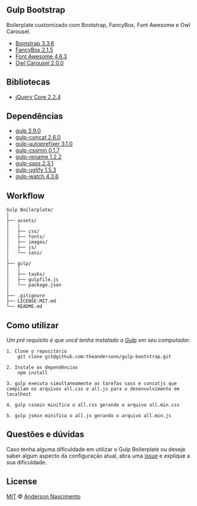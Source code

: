 ## Gulp Bootstrap
Boilerplate customizado com Bootstrap, FancyBox, Font Awesome e Owl Carousel.

* [Bootstrap 3.3.6](http://getbootstrap.com/) 
* [FancyBox 2.1.5](http://fancyapps.com/fancybox/) 
* [Font Awesome 4.6.3](http://fontawesome.io/) 
* [Owl Carousel 2.0.0](http://www.owlcarousel.owlgraphic.com/)

## Bibliotecas 
* [jQuery Core 2.2.4](https://code.jquery.com/)

## Dependências
* [gulp 3.9.0](http://gulpjs.com) 
* [gulp-concat 2.6.0](https://www.npmjs.com/package/gulp-concat)
* [gulp-autoprefixer 3.1.0](https://www.npmjs.com/package/gulp-autoprefixer)
* [gulp-cssmin 0.1.7](https://www.npmjs.com/package/gulp-cssmin)
* [gulp-rename 1.2.2](https://www.npmjs.com/package/gulp-rename)
* [gulp-sass 2.3.1](https://www.npmjs.com/package/gulp-sass)
* [gulp-uglify 1.5.3](https://www.npmjs.com/package/gulp-uglify)
* [gulp-watch 4.3.6](https://www.npmjs.com/package/gulp-watch)

## Workflow
```
Gulp Boilerplate/
│
├── assets/
│   │
│   ├── css/
│   ├── fonts/
│   ├── images/
│   ├── js/
│   └── sass/
│
├── gulp/
│   │
│   ├── tasks/
│   ├── gulpfile.js
│   └── package.json
│
├── .gitignore
├── LICENSE-MIT.md
└── README.md
```

## Como utilizar
*Um pré requisito é que você tenha instalado o [Gulp](http://gulpjs.com/) em seu computador*.

```
1. Clone o repositório
    git clone git@github.com:theandersonn/gulp-bootstrap.git

2. Instale as dependências
    npm install

3. gulp executa simultaneamente as tarefas sass e concatjs que compilam os arquivos all.css e all.js para o desenvolvimento em localhost

4. gulp cssmin minifica o all.css gerando o arquivo all.min.css

5. gulp jsmin minifica o all.js gerando o arquivo all.min.js     
```

## Questões e dúvidas
Caso tenha alguma dificuldade em utilizar o Gulp Boilerplate ou deseje saber algum aspecto da configuração atual, abra uma [issue](https://github.com/theandersonn/gulp-bootstrap/issues/new) e explique a sua dificuldade.

## License

[MIT](https://github.com/theandersonn/gulp-bootstrap/blob/master/LICENSE-MIT.md) © [Anderson Nascimento](https://github.com/theandersonn)
